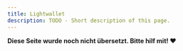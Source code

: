 ```yaml
---
title: Lightwallet
description: TODO - Short description of this page.
---
```


**Diese Seite wurde noch nicht übersetzt. Bitte hilf mit! ❤**
